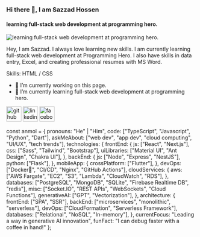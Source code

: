 ### Hi there 👋, I am Sazzad Hossen
#### learning full-stack web development at programming hero.
![learning full-stack web development at programming hero.](https://media.licdn.com/dms/image/v2/D5616AQG0C41MxNx0lA/profile-displaybackgroundimage-shrink_350_1400/profile-displaybackgroundimage-shrink_350_1400/0/1735191357666?e=1741219200&v=beta&t=CWkQBjKZmPpfD2L7eHTpIeP06EOe1eTL9qXzl66CMj8)

Hey, I am Sazzad. I always love learning new skills. I am currently learning full-stack web development at Programming Hero. I also have skills in data entry, Excel, and creating professional resumes with MS Word.

Skills:  HTML / CSS

- 🔭 I’m currently working on this page. 
- 🌱 I’m currently learning full-stack web development at programming hero. 


[<img src='https://cdn.jsdelivr.net/npm/simple-icons@3.0.1/icons/github.svg' alt='github' height='40'>](https://github.com/https://github.com/MD-SAZZAD-HOSSEN-272)  [<img src='https://cdn.jsdelivr.net/npm/simple-icons@3.0.1/icons/linkedin.svg' alt='linkedin' height='40'>](https://www.linkedin.com/in/www.linkedin.com/in/sazzad272/)  [<img src='https://cdn.jsdelivr.net/npm/simple-icons@3.0.1/icons/facebook.svg' alt='facebook' height='40'>](https://www.facebook.com/https://www.facebook.com/mdsazzad272/)  


const anmol = {
    pronouns: "He" | "Him",
    code: ["TypeScript", "Javascript", "Python", "Dart"],
    askMeAbout: ["web dev", "app dev", "cloud computing", "UI/UX", "tech trends"],
    technologies: {
        frontEnd: {
            js: ["React", "Next.js"],
            css: ["Sass", "Tailwind", "Bootstrap"],
            uiLibraries: ["Material UI", "Ant Design", "Chakra UI"],
        },
        backEnd: {
            js: ["Node", "Express", "NestJS"],
            python: ["Flask"],
        },
        mobileApp: {
            crossPlatform: ["Flutter"],
        },
        devOps: ["Docker🐳", "CI/CD", "Nginx", "GitHub Actions"],
        cloudServices: {
            aws: ["AWS Fargate", "EC2", "S3", "Lambda", "CloudWatch", "RDS"],
        },
        databases: ["PostgreSQL", "MongoDB", "SQLite", "Firebase Realtime DB", "redis"],
        misc: ["Socket.IO", "REST APIs", "WebSockets", "Cloud Functions"],
        generativeAI: ["GPT", "Vectorization"],
    },
    architecture: {
        frontEnd: ["SPA", "SSR"],
        backEnd: ["microservices", "monolithic", "serverless"],
        devOps: ["CloudFormation", "Serverless Framework"],
        databases: ["Relational", "NoSQL", "In-memory"],
    },
    currentFocus: "Leading a way in generative AI innovation",
    funFact: "I can debug faster with a coffee in hand!"
};






 


